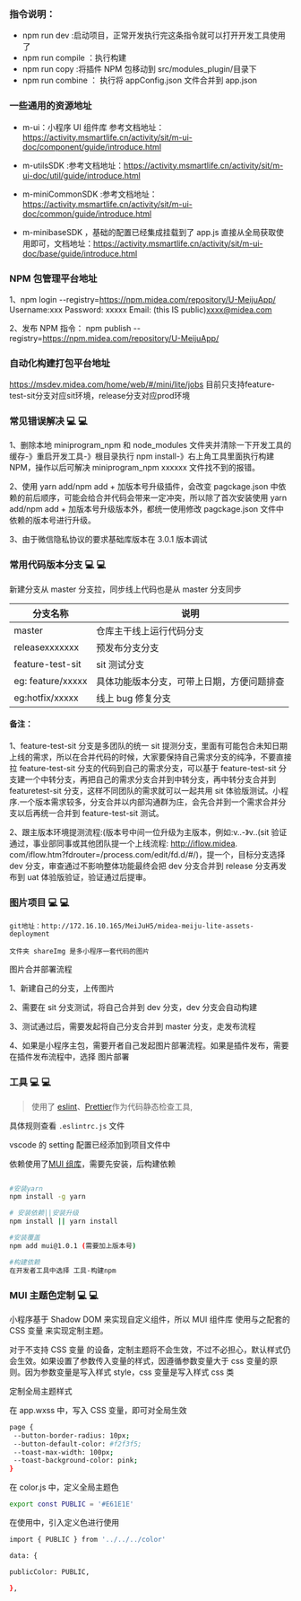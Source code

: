 ### 指令说明：

- npm run dev :启动项目，正常开发执行完这条指令就可以打开开发工具使用了
- npm run compile ：执行构建
- npm run copy :将插件 NPM 包移动到 src/modules_plugin/目录下
- npm run combine ： 执行将 appConfig.json 文件合并到 app.json

### 一些通用的资源地址

- m-ui：小程序 UI 组件库 参考文档地址：https://activity.msmartlife.cn/activity/sit/m-ui-doc/component/guide/introduce.html

- m-utilsSDK :参考文档地址：https://activity.msmartlife.cn/activity/sit/m-ui-doc/util/guide/introduce.html

- m-miniCommonSDK :参考文档地址：https://activity.msmartlife.cn/activity/sit/m-ui-doc/common/guide/introduce.html

- m-minibaseSDK ，基础的配置已经集成挂载到了 app.js 直接从全局获取使用即可，文档地址：https://activity.msmartlife.cn/activity/sit/m-ui-doc/base/guide/introduce.html

### NPM 包管理平台地址

1、npm login --registry=https://npm.midea.com/repository/U-MeijuApp/
Username:xxx
Password: xxxxx
Email: (this IS public)xxxx@midea.com

2、发布 NPM 指令：
npm publish --registry=https://npm.midea.com/repository/U-MeijuApp/

### 自动化构建打包平台地址

https://msdev.midea.com/home/web/#/mini/lite/jobs
目前只支持feature-test-sit分支对应sit环境，release分支对应prod环境

### 常见错误解决 :computer: :computer:

1、删除本地 miniprogram_npm 和 node_modules 文件夹并清除一下开发工具的缓存-》重启开发工具-》根目录执行 npm install-》右上角工具里面执行构建 NPM，操作以后可解决 miniprogram_npm xxxxxx 文件找不到的报错。

2、使用 yarn add/npm add + 加版本号升级插件，会改变 pagckage.json 中依赖的前后顺序，可能会给合并代码会带来一定冲突，所以除了首次安装使用 yarn add/npm add + 加版本号升级版本外，都统一使用修改 pagckage.json 文件中依赖的版本号进行升级。

3、由于微信隐私协议的要求基础库版本在 3.0.1 版本调试

### 常用代码版本分支 :computer: :computer:

新建分支从 master 分支拉，同步线上代码也是从 master 分支同步

| 分支名称          | 说明                                       |
| ----------------- | ------------------------------------------ |
| master            | 仓库主干线上运行代码分支                   |
| releasexxxxxxx    | 预发布分支分支                             |
| feature-test-sit  | sit 测试分支                               |
| eg: feature/xxxxx | 具体功能版本分支，可带上日期，方便问题排查 |
| eg:hotfix/xxxxx   | 线上 bug 修复分支                          |

#### 备注：

1、feature-test-sit 分支是多团队的统一 sit 提测分支，里面有可能包合未知日期上线的需求，所以在合并代码的时候，大家要保持自己需求分支的纯净，不要直接拉 feature-test-sit 分支的代码到自己的需求分支，可以基于 feature-test-sit 分支建一个中转分支，再把自己的需求分支合并到中转分支，再中转分支合并到 featuretest-sit 分支，这样不同团队的需求就可以一起共用 sit 体验版测试。小程序.一个版本需求较多，分支合并以内部沟通群为庄，会先合并到一个需求合并分支以后再统一合并到 feature-test-sit 测试。

2、跟主版本环境提测流程:(版本号中间一位升级为主版本，例如:v..-》v..(sit 验证通过，事业部同事或其他团队提一个上线流程: http://iflow.midea. com/iflow.htm?fdrouter=/process.com/edit/fd.d/#/)，提一个，目标分支选择 dev 分支，审查通过不影响整体功能最终会把 dev 分支合并到 release 分支再发布到 uat 体验版验证，验证通过后提审。

### 图片项目 :computer: :computer:

    git地址：http://172.16.10.165/MeiJuH5/midea-meiju-lite-assets-deployment

    文件夹 shareImg 是多小程序一套代码的图片

图片合并部署流程

1、新建自己的分支，上传图片

2、需要在 sit 分支测试，将自己合并到 dev 分支，dev 分支会自动构建

3、测试通过后，需要发起将自己分支合并到 master 分支，走发布流程

4、如果是小程序主包，需要开者自己发起图片部署流程。如果是插件发布，需要在插件发布流程中，选择 图片部署

### 工具 :computer: :computer:

> 使用了 [eslint](https://github.com/eslint/eslint)、[Prettier](https://prettier.io/)作为代码静态检查工具,

具体规则查看 `.eslintrc.js` 文件

vscode 的 setting 配置已经添加到项目文件中

依赖使用了[MUI 组库](https://activity.msmartlife.cn/activity/sit/m-ui-doc/)，需要先安装，后构建依赖

```bash

#安装yarn
npm install -g yarn

# 安装依赖||安装升级
npm install || yarn install

#安装覆盖
npm add mui@1.0.1 (需要加上版本号)

#构建依赖
在开发者工具中选择 工具-构建npm
```

### MUI 主题色定制 :computer: :computer:

小程序基于 Shadow DOM 来实现自定义组件，所以 MUI 组件库 使用与之配套的 CSS 变量 来实现定制主题。

对于不支持 CSS 变量 的设备，定制主题将不会生效，不过不必担心，默认样式仍会生效。如果设置了参数传入变量的样式，因遵循参数变量大于 css 变量的原则。因为参数变量是写入样式 style，css 变量是写入样式 css 类

定制全局主题样式

在 app.wxss 中，写入 CSS 变量，即可对全局生效

```bash
page {
 --button-border-radius: 10px;
 --button-default-color: #f2f3f5;
 --toast-max-width: 100px;
 --toast-background-color: pink;
}
```

在 color.js 中，定义全局主题色

```bash
export const PUBLIC = '#E61E1E'
```

在使用中，引入定义色进行使用

```bash
import { PUBLIC } from '../../../color'

data: {

publicColor: PUBLIC,

},
```
